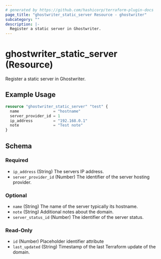 ```yaml
---
# generated by https://github.com/hashicorp/terraform-plugin-docs
page_title: "ghostwriter_static_server Resource - ghostwriter"
subcategory: ""
description: |-
  Register a static server in Ghostwriter.
---
```


# ghostwriter_static_server (Resource)

Register a static server in Ghostwriter.

## Example Usage

```terraform
resource "ghostwriter_static_server" "test" {
  name               = "hostname"
  server_provider_id = 1
  ip_address         = "192.168.0.1"
  note               = "Test note"
}
```

<!-- schema generated by tfplugindocs -->
## Schema

### Required

- `ip_address` (String) The servers IP address.
- `server_provider_id` (Number) The identifier of the server hosting provider.

### Optional

- `name` (String) The name of the server typically its hostname.
- `note` (String) Additional notes about the domain.
- `server_status_id` (Number) The identifier of the server status.

### Read-Only

- `id` (Number) Placeholder identifier attribute
- `last_updated` (String) Timestamp of the last Terraform update of the domain.
